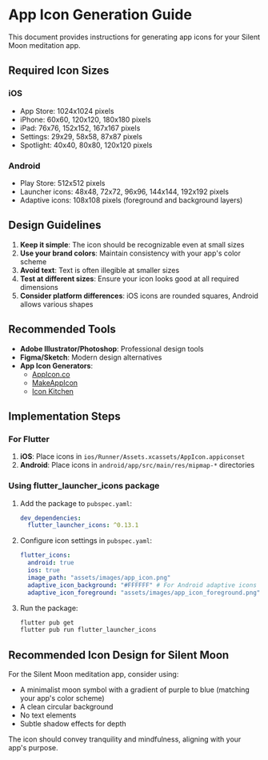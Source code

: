 # App Icon Generation Guide

This document provides instructions for generating app icons for your Silent Moon meditation app.

## Required Icon Sizes

### iOS
- App Store: 1024x1024 pixels
- iPhone: 60x60, 120x120, 180x180 pixels
- iPad: 76x76, 152x152, 167x167 pixels
- Settings: 29x29, 58x58, 87x87 pixels
- Spotlight: 40x40, 80x80, 120x120 pixels

### Android
- Play Store: 512x512 pixels
- Launcher icons: 48x48, 72x72, 96x96, 144x144, 192x192 pixels
- Adaptive icons: 108x108 pixels (foreground and background layers)

## Design Guidelines

1. **Keep it simple**: The icon should be recognizable even at small sizes
2. **Use your brand colors**: Maintain consistency with your app's color scheme
3. **Avoid text**: Text is often illegible at smaller sizes
4. **Test at different sizes**: Ensure your icon looks good at all required dimensions
5. **Consider platform differences**: iOS icons are rounded squares, Android allows various shapes

## Recommended Tools

- **Adobe Illustrator/Photoshop**: Professional design tools
- **Figma/Sketch**: Modern design alternatives
- **App Icon Generators**:
  - [AppIcon.co](https://appicon.co/)
  - [MakeAppIcon](https://makeappicon.com/)
  - [Icon Kitchen](https://icon.kitchen/)

## Implementation Steps

### For Flutter

1. **iOS**: Place icons in `ios/Runner/Assets.xcassets/AppIcon.appiconset`
2. **Android**: Place icons in `android/app/src/main/res/mipmap-*` directories

### Using flutter_launcher_icons package

1. Add the package to `pubspec.yaml`:
   ```yaml
   dev_dependencies:
     flutter_launcher_icons: ^0.13.1
   ```

2. Configure icon settings in `pubspec.yaml`:
   ```yaml
   flutter_icons:
     android: true
     ios: true
     image_path: "assets/images/app_icon.png"
     adaptive_icon_background: "#FFFFFF" # For Android adaptive icons
     adaptive_icon_foreground: "assets/images/app_icon_foreground.png"
   ```

3. Run the package:
   ```bash
   flutter pub get
   flutter pub run flutter_launcher_icons
   ```

## Recommended Icon Design for Silent Moon

For the Silent Moon meditation app, consider using:

- A minimalist moon symbol with a gradient of purple to blue (matching your app's color scheme)
- A clean circular background
- No text elements
- Subtle shadow effects for depth

The icon should convey tranquility and mindfulness, aligning with your app's purpose.
